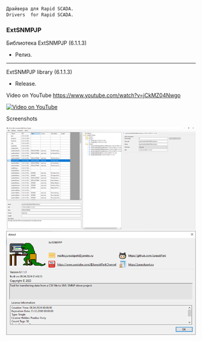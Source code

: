 	Драйвера для Rapid SCADA.
	Drivers  for Rapid SCADA.


	
### ExtSNMPJP

Библиотека ExtSNMPJP (6.1.1.3)
- Релиз.
---------------------------------------------------------------------------

ExtSNMPJP  library (6.1.1.3)
- Release.


Video on YouTube 
https://www.youtube.com/watch?v=jCkMZ04Nwgo


[![Video on YouTube](https://img.youtube.com/vi/jCkMZ04Nwgo/0.jpg)](https://www.youtube.com/watch?v=jCkMZ04Nwgo)

Screenshots

![ExtSNMPJP](https://raw.githubusercontent.com/JurasskPark/RapidScada_v6/master/SharewareDrivers/ScadaAdmin/SnmpJP/Source/ExtSnmpJP_001.png) ![ExtSnmpJP](https://raw.githubusercontent.com/JurasskPark/RapidScada_v6/master/SharewareDrivers/ScadaAdmin/SnmpJP/Source/ExtSnmpJP_002.png)
